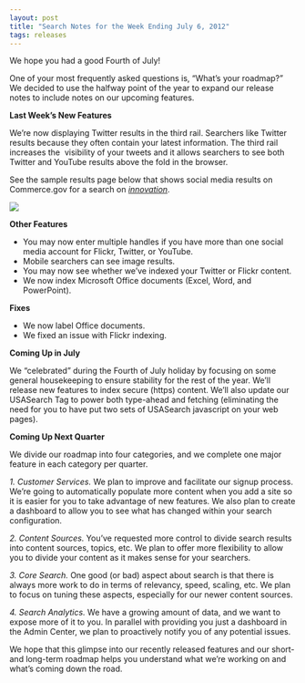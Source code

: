 ```yaml
---
layout: post
title: "Search Notes for the Week Ending July 6, 2012"
tags: releases
---
```

<p>We hope you had a good Fourth of July!</p>
<p>One of your most frequently asked questions is, &#8220;What&#8217;s your roadmap?&#8221; We decided to use the halfway point of the year to expand our release notes to include notes on our upcoming features.</p>
<p><strong>Last Week&#8217;s New Features</strong></p>
<p>We&#8217;re now displaying Twitter results in the third rail. Searchers like Twitter results because they often contain your latest information. The third rail increases the  visibility of your tweets and it allows searchers to see both Twitter and YouTube results above the fold in the browser.</p>
<p>See the sample results page below that shows social media results on Commerce.gov for a search on<em> <a href="http://search.commerce.gov/search?query=innovation&amp;affiliate=commerce.gov">innovation</a></em>.</p>
<p><img class="img-polaroid" src="http://f22818b4dfc10241d8a3-f1564c64756a8cfee25b6b19953b1d23.r31.cf2.rackcdn.com/tumblr_m71vk4FInR1qid15q.jpg"/></p>
<p><strong>Other Features</strong></p>
<ul><li>You may now enter multiple handles if you have more than one social media account for Flickr, Twitter, or YouTube.</li>
<li>Mobile searchers can see image results.</li>
<li>You may now see whether we&#8217;ve indexed your Twitter or Flickr content.</li>
<li>We now index Microsoft Office documents (Excel, Word, and PowerPoint).</li>
</ul><p><strong>Fixes</strong></p>
<ul><li>We now label Office documents.</li>
<li>We fixed an issue with Flickr indexing.</li>
</ul><p><strong>Coming Up in July</strong></p>
<p>We &#8220;celebrated&#8221; during the Fourth of July holiday by focusing on some general housekeeping to ensure stability for the rest of the year. We&#8217;ll release new features to index secure (https) content. We&#8217;ll also update our USASearch Tag to power both type-ahead and fetching (eliminating the need for you to have put two sets of USASearch javascript on your web pages).</p>
<p><strong>Coming Up Next Quarter</strong></p>
<p>We divide our roadmap into four categories, and we complete one major feature in each category per quarter.</p>
<p><em>1. Customer Services. </em>We plan to improve and facilitate our signup process. We&#8217;re going to automatically populate more content when you add a site so it is easier for you to take advantage of new features. We also plan to create a dashboard to allow you to see what has changed within your search configuration.</p>
<p><em>2. Content Sources. </em>You&#8217;ve requested more control to divide search results into content sources, topics, etc. We plan to offer more flexibility to allow you to divide your content as it makes sense for your searchers.</p>
<p><em>3. Core Search. </em>One good (or bad) aspect about search is that there is always more work to do in terms of relevancy, speed, scaling, etc. We plan to focus on tuning these aspects, especially for our newer content sources.</p>
<p><em>4. Search Analytics. </em>We have a growing amount of data, and we want to expose more of it to you. In parallel with providing you just a dashboard in the Admin Center, we plan to proactively notify you of any potential issues.</p>
<p>We hope that this glimpse into our recently released features and our short- and long-term roadmap helps you understand what we&#8217;re working on and what&#8217;s coming down the road.</p>
